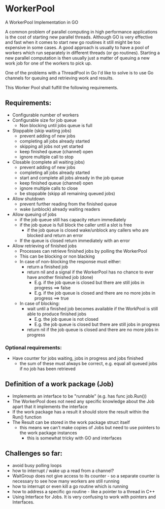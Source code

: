 # WorkerPool
A WorkerPool Implementation in GO

A common problem of parallel computing in high performance applications is the cost of starting new parallel threads.
Although GO is very effective and fast when it comes to start new go routines it still might be too expensive in some cases.
A good approach is usually to have a pool of workers which run separately in different threads (or go routines). Starting a 
new parallel computation is then usually just a matter of queuing a new work job for one of the workers to pick up. 

One of the problems with a ThreadPool in Go I'd like to solve is to use Go channels for queuing and retrieving work and 
results.

This Worker Pool shall fulfill the following requirements.

## Requirements:
* Configurable number of workers
* Configurable size for job queue 
    * Non blocking until jobs queue is full
* Stoppable (skip waiting jobs)
    * prevent adding of new jobs
    * completing all jobs already started
    * skipping all jobs not yet started
    * keep finished queue (channel) open 
    * ignore multiple call to stop
* Closable (complete all waiting jobs)
    * prevent adding of new jobs
    * completing all jobs already started
    * start and complete all jobs already in the job queue
    * keep finished queue (channel) open
    * ignore multiple calls to close
    * be stoppable (skipp all remaining queued jobs)
* Allow shutdown 
    * prevent further reading from the finished queue
    * wake (unblock) already waiting readers
* Allow queuing of jobs
    * if the job queue still has capacity return immediately
    * if the job queue is full block the caller until a slot is free
        * if the job queue is closed wake/unblock any callers who are blocked and return an error
    * If the queue is closed return immediately with an error
* Allow retrieving of finished jobs
    * Processes can retrieve finished jobs by polling the WorkerPool
    * This can be blocking or non blacking
    * In case of non-blocking the response must either:
        * return a finished job
        * return nil and a signal if the WorkerPool has no chance to ever have another finished job (done)
            * E.g. if the job queue is closed but there are still jobs in progress ==> false
            * E.g. if the job queue is closed and there are no more jobs in progress ==> true
    * In case of blocking:
        * wait until a finished job becomes available if the WorkPool is still able to produce finished jobs
            * E.g. the job queue is not closed
            * E.g. the job queue is closed but there are still jobs in progress
        * return nil if the job queue is closed and there are no more jobs in progress

### Optional requirements:
* Have counter for jobs waiting, jobs in progress and jobs finished
    * the sum of these must always be correct, e.g. equal all queued jobs if no job has been retrieved

## Definition of a work package (Job)
* Implements an interface to be "runnable" (e.g. has func job.Run())
* The WorkerPool does not need any specific knowledge about the Job apart that it implements the interface
* If the work package has a result it should store the result within the Run() function
* The Result can be stored in the work package struct itself
    * this means we can't make copies of Jobs but need to use pointers to the work package instances
        * this is somewhat tricky with GO and interfaces

## Challenges so far:
* avoid busy polling loops
* how to interrupt / wake up a read from a channel?
* WaitGroup does not give access to its counter - so a separate counter is necessary to see how many workers are still running
* how to interrupt or even kill a go routine which is running
* how to address a specific go routine - like a pointer to a thread in C++ 
* Using Interface for Jobs. It is very confusing to work with pointers and Interfaces. 
    




  
